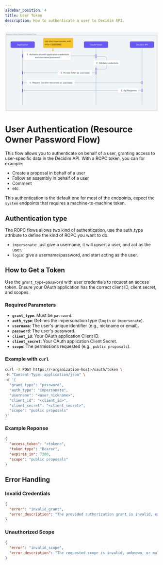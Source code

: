 ```yaml
---
sidebar_position: 4
title: User Token
description: How to authenticate a user to Decidim API.
---
```

![ROPC](../../ropc.png)

# User Authentication (Resource Owner Password Flow)

This flow allows you to authenticate on behalf of a user, granting access to user-specific data in the Decidim API.
With a ROPC token, you can for example: 
- Create a proposal in behalf of a user
- Follow an assembly in behalf of a user
- Comment
- etc.

This authentication is the default one for most of the endpoints, expect the `system` endpoints that requires a machine-to-machine token.

## Authentication type
The ROPC flows allows two kind of authentication, use the auth_type attribute to define the kind of ROPC you want to do. 
- `impersonate`: just give a username, it will upsert a user, and act as the user. 
- `login`: give a username/password, and start acting as the user.

## How to Get a Token

Use the `grant_type=password` with user credentials to request an access token. Ensure your OAuth application has the correct client ID, client secret, and scopes.

### Required Parameters

- **`grant_type`**: Must be `password`.
- **`auth_type`**: Defines the impersonation type (`login` or `impersonate`).
- **`username`**: The user's unique identifier (e.g., nickname or email).
- **`password`**: The user's password.
- **`client_id`**: Your OAuth application Client ID.
- **`client_secret`**: Your OAuth application Client Secret.
- **`scope`**: The permissions requested (e.g., `public proposals`).

### Example with `curl`

```bash
curl -X POST https://<organization-host>/oauth/token \
-H "Content-Type: application/json" \
-d '{
  "grant_type": "password",
  "auth_type": "impersonate",
  "username": "<user_nickname>",
  "client_id": "<client_id>",
  "client_secret": "<client_secret>",
  "scope": "public proposals"
}'
```

### Example Reponse
```json
{
  "access_token": "<token>",
  "token_type": "Bearer",
  "expires_in": 7200,
  "scope": "public proposals"
}
```

## Error Handling
### Invalid Credentials
```json
{
  "error": "invalid_grant",
  "error_description": "The provided authorization grant is invalid, expired, or revoked."
}
```
### Unauthorized Scope
```json
{
  "error": "invalid_scope",
  "error_description": "The requested scope is invalid, unknown, or malformed."
}
```